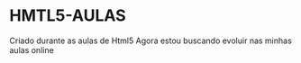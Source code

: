 # HMTL5-AULAS
 
Criado durante as aulas de Html5
Agora estou buscando evoluir nas minhas aulas online